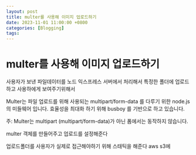 ```yaml
---
layout: post
title: multer를 사용해 이미지 업로드하기
date: 2023-11-01 11:00:00 +0800
categories: [Blogging]
tags:
---
```


# multer를 사용해 이미지 업로드하기

사용자가 보낸 파일데이터를 노드 익스프레스 서버에서 처리해서 특정한 폴더에 업로드하고 사용하에게 보여주기위해서

Multer는 파일 업로드를 위해 사용되는 multipart/form-data 를 다루기 위한 node.js 의 미들웨어 입니다. 효율성을 최대화 하기 위해 busboy 를 기반으로 하고 있습니다.

주: Multer는 multipart (multipart/form-data)가 아닌 폼에서는 동작하지 않습니다.

multer 객체를 만들어주고
업로드를 설정해준다

업로드폴더를 사용자가 실제로 접근해야하기 위해 스태틱을 해준다
aws s3에
